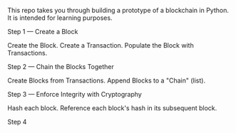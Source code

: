 This repo takes you through building a prototype of a blockchain in Python. It is intended for learning purposes.

Step 1 — Create a Block

Create the Block.
Create a Transaction.
Populate the Block with Transactions.

Step 2 — Chain the Blocks Together

Create Blocks from Transactions.
Append Blocks to a "Chain" (list).

Step 3 — Enforce Integrity with Cryptography

Hash each block.
Reference each block's hash in its subsequent block.

Step 4